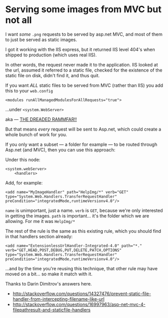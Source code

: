 # Serving some images from MVC but not all

I want *some* `.png` requests to be served by asp.net MVC, and most of them to just be served as  static images.

I got it working with the IIS express, but it returned IIS level 404's when shipped to production (which uses real IIS).

In other words, the request never made it to the application. IIS looked at the url, assumed it referred to a static file, checked for the existence of the static file on disk, didn't find it, and thus quit.

If you want *ALL* static files to be served from MVC (rather than IIS) you add this to your `web.config`

    <modules runAllManagedModulesForAllRequests="true">

...under `<system.WebServer>`

aka &mdash; [THE  DREADED RAMMFAR!!](http://www.hanselman.com/blog/BackToBasicsDynamicImageGenerationASPNETControllersRoutingIHttpHandlersAndRunAllManagedModulesForAllRequests.aspx)

But that means *every* request will be sent to Asp.net, which could create a whole bunch of work for you.

If you only want a subset &mdash; a folder for example &mdash; to be routed through Asp.net (and MVC), then you can use this approach:

Under this node:

    <system.webServer>
        <handlers>
    
Add, for example:    

    <add name="MyImageHandler" path="HelpImg/*" verb="GET" type="System.Web.Handlers.TransferRequestHandler" preCondition="integratedMode,runtimeVersionv4.0"/>

`name` is unimportant, just a name.
`verb` is `GET`, because we're only interested in getting the images.
`path` is important... it's the folder which we are allowing. For me it was `HelpImg/*`

The rest of the rule is the same as this existing rule, which you should find in that handlers section already:

    <add name="ExtensionlessUrlHandler-Integrated-4.0" path="*." verb="GET,HEAD,POST,DEBUG,PUT,DELETE,PATCH,OPTIONS" type="System.Web.Handlers.TransferRequestHandler" preCondition="integratedMode,runtimeVersionv4.0"/>

...and by the time you're reusing this technique, that other rule may have moved on a bit... so make it match with it.


Thanks to Darin Dimitrov's answers here.

 * http://stackoverflow.com/questions/14327476/prevent-static-file-handler-from-intercepting-filename-like-url
 * http://stackoverflow.com/questions/16997963/asp-net-mvc-4-filepathresult-and-staticfile-handlers

